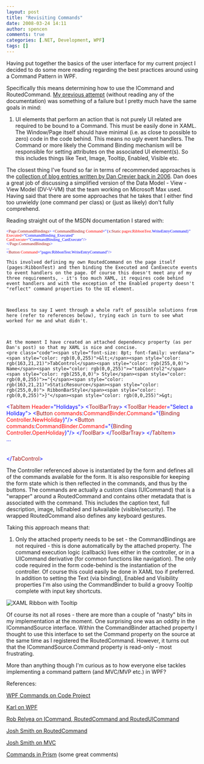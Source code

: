 ```yaml
---
layout: post
title: "Revisiting Commands"
date: 2008-03-24 14:11
author: spencen
comments: true
categories: [.NET, Development, WPF]
tags: []
---
```



Having put together the basics of the user interface for my current project I decided to do some more reading regarding the best practices around using a Command Pattern in WPF.
 

Specifically this means determining how to use the ICommand and RoutedCommand. [My previous attempt](http://blog.spencen.com/2007/09/24/i-command-thee--exception.aspx) (without reading any of the documentation) was something of a failure but I pretty much have the same goals in mind:
 

1.  UI elements that perform an action that is not purely UI related are required to be bound to a Command. This must be easily done in XAML.  The Window/Page itself should have minimal (i.e. as close to possible to zero) code in the code behind. This means no ugly event handlers.  The Command or more likely the Command Binding mechanism will be responsible for setting attributes on the associated UI element(s). So this includes things like Text, Image, Tooltip, Enabled, Visible etc. 

The closest thing I've found so far in terms of recommended approaches is the [collection of blog entries written by Dan Crevier back in 2006](http://blogs.msdn.com/dancre/archive/2006/10/11/datamodel-view-viewmodel-pattern-series.aspx). Dan does a great job of discussing a simplified version of the Data Model - View - View Model (DV-V-VM) that the team working on Microsoft Max used. Having said that there are some approaches that he takes that I either find too unwieldy (one command per class) or (just as likely) don't fully comprehend.
 

Reading straight out of the MSDN documentation I stared with:


<span style="font-size: 8pt; font-family: verdana"><span style="color: rgb(163,21,21)">    </span><span style="color: rgb(0,0,255)">&lt;</span><span style="color: rgb(163,21,21)">Page.CommandBindings</span><span style="color: rgb(0,0,255)">&gt;
</span><span style="color: rgb(163,21,21)">        </span><span style="color: rgb(0,0,255)">&lt;</span><span style="color: rgb(163,21,21)">CommandBinding</span><span style="color: rgb(255,0,0)"> Command</span><span style="color: rgb(0,0,255)">="{</span><span style="color: rgb(163,21,21)">x</span><span style="color: rgb(0,0,255)">:</span><span style="color: rgb(163,21,21)">Static</span><span style="color: rgb(255,0,0)"> pages</span><span style="color: rgb(0,0,255)">:</span><span style="color: rgb(255,0,0)">RibbonTest</span><span style="color: rgb(0,0,255)">.WriteEntryCommand}"</span><span style="color: rgb(255,0,0)"> <br>                        Executed</span><span style="color: rgb(0,0,255)">="CommandBinding_Executed"</span><span style="color: rgb(255,0,0)"> <br>                        CanExecute</span><span style="color: rgb(0,0,255)">="CommandBinding_CanExecute"/&gt;<br>    </span><span style="color: rgb(0,0,255)">&lt;/</span><span style="color: rgb(163,21,21)">Page.CommandBindings</span><span style="color: rgb(0,0,255)">&gt;<br>    ...<br></span><span style="color: rgb(0,0,255)">    &lt;</span><span style="color: rgb(163,21,21)">Button</span><span style="color: rgb(255,0,0)"> Command</span><span style="color: rgb(0,0,255)">="pages:RibbonTest.WriteEntryCommand"/&gt;
</span></span></pre><a href="http://11011.net/software/vspaste"><a href="http://11011.net/software/vspaste"></a>

    
    This involved defining my own RoutedCommand on the page itself (pages:RibbonTest) and then binding the Executed and CanExecute events to event handlers on the page. Of course this doesn't meet any of my three requirements, - it's too much XAML, it requires code behind event handlers and with the exception of the Enabled property doesn't "reflect" command properties to the UI element.
    

    
    Needless to say I went through a whole raft of possible solutions from here (refer to references below), trying each in turn to see what worked for me and what didn't. 
    

    
    At the moment I have created an attached dependency property (as per Dan's post) so that my XAML is nice and concise.
    <pre class="code"><span style="font-size: 8pt; font-family: verdana"><span style="color: rgb(0,0,255)">&lt;</span><span style="color: rgb(163,21,21)">TabControl</span><span style="color: rgb(255,0,0)"> Name</span><span style="color: rgb(0,0,255)">="tabControl2"</span><span style="color: rgb(255,0,0)"> Style</span><span style="color: rgb(0,0,255)">="{</span><span style="color: rgb(163,21,21)">StaticResource</span><span style="color: rgb(255,0,0)"> RibbonBarStyle</span><span style="color: rgb(0,0,255)">}"</span><span style="color: rgb(0,0,255)">&gt;
</span><span style="color: rgb(163,21,21)">    </span><span style="color: rgb(0,0,255)">&lt;</span><span style="color: rgb(163,21,21)">TabItem</span><span style="color: rgb(255,0,0)"> Header</span><span style="color: rgb(0,0,255)">="Holidays"&gt;
</span><span style="color: rgb(163,21,21)">        </span><span style="color: rgb(0,0,255)">&lt;</span><span style="color: rgb(163,21,21)">ToolBarTray</span><span style="color: rgb(0,0,255)">&gt;
</span><span style="color: rgb(163,21,21)">            </span><span style="color: rgb(0,0,255)">&lt;</span><span style="color: rgb(163,21,21)">ToolBar</span><span style="color: rgb(255,0,0)"> Header</span><span style="color: rgb(0,0,255)">="Select a Holiday"&gt;
</span><span style="color: rgb(163,21,21)">                </span><span style="color: rgb(0,0,255)">&lt;</span><span style="color: rgb(163,21,21)">Button</span><span style="color: rgb(255,0,0)"> commands</span><span style="color: rgb(0,0,255)">:</span><span style="color: rgb(255,0,0)">CommandBinder.Command</span><span style="color: rgb(0,0,255)">="{</span><span style="color: rgb(163,21,21)">Binding</span><span style="color: rgb(255,0,0)"> Controller</span><span style="color: rgb(0,0,255)">.</span><span style="color: rgb(255,0,0)">NewHoliday</span><span style="color: rgb(0,0,255)">}"</span><span style="color: rgb(0,0,255)">/</span><span style="color: rgb(0,0,255)">&gt;
</span><span style="color: rgb(163,21,21)">                </span><span style="color: rgb(0,0,255)">&lt;</span><span style="color: rgb(163,21,21)">Button</span><span style="color: rgb(255,0,0)"> commands</span><span style="color: rgb(0,0,255)">:</span><span style="color: rgb(255,0,0)">CommandBinder.Command</span><span style="color: rgb(0,0,255)">="{</span><span style="color: rgb(163,21,21)">Binding</span><span style="color: rgb(255,0,0)"> Controller</span><span style="color: rgb(0,0,255)">.</span><span style="color: rgb(255,0,0)">OpenHoliday</span><span style="color: rgb(0,0,255)">}"</span><span style="color: rgb(0,0,255)">/</span><span style="color: rgb(0,0,255)">&gt;</span><span style="color: rgb(163,21,21)">
</span><span style="color: rgb(0,0,255)">&lt;/</span><span style="color: rgb(163,21,21)">ToolBar</span><span style="color: rgb(0,0,255)">&gt;
</span><span style="color: rgb(163,21,21)">        </span><span style="color: rgb(0,0,255)">&lt;/</span><span style="color: rgb(163,21,21)">ToolBarTray</span><span style="color: rgb(0,0,255)">&gt;
</span><span style="color: rgb(163,21,21)">    </span><span style="color: rgb(0,0,255)">&lt;/</span><span style="color: rgb(163,21,21)">TabItem</span><span style="color: rgb(0,0,255)">&gt;<br>    ...<br><br><br></span><span style="color: rgb(0,0,255)">&lt;/</span><span style="color: rgb(163,21,21)">TabControl</span><span style="color: rgb(0,0,255)">&gt;</span></span>
<a href="http://11011.net/software/vspaste"></a>


The Controller referenced above is instantiated by the form and defines all of the commands available for the form. It is also responsible for keeping the form state which is then reflected in the commands, and thus by the buttons. The commands are actually a custom class (UICommand) that is a "wrapper" around a RoutedCommand and contains other metadata that is associated with the command. This includes the caption text, full description, image, IsEnabled and IsAvailable (visible/security). The wrapped RoutedCommand also defines any keyboard gestures.



Taking this approach means that:



1.  Only the attached property needs to be set - the CommandBindings are not required - this is done automatically by the attached property.
The command execution logic (callback) lives either in the controller, or in a UICommand derivative (for common functions like navigation).
The only code required in the form code-behind is the instantiation of the controller. Of course this could easily be done in XAML too if preferred.
In addition to setting the Text (via binding), Enabled and Visibility properties I'm also using the CommandBinder to build a groovy Tooltip complete with input key shortcuts.


![XAML Ribbon with Tooltip](/images/XAML%20Ribbon%20with%20Tooltip_1.png) 



Of course its not all roses - there are more than a couple of "nasty" bits in my implementation at the moment. One surprising one was an oddity in the ICommandSource interface. Within the CommandBinder attached property I thought to use this interface to set the Command property on the source at the same time as I registered the RoutedCommand. However, it turns out that the ICommandSource.Command property is read-only - most frustrating.



More than anything though I'm curious as to how everyone else tackles implementing a command pattern (and MVC/MVP etc.) in WPF?



References:



[WPF Commands on Code Project](http://www.codeproject.com/KB/WPF/wpfcommands.aspx)



[Karl on WPF](http://karlshifflett.wordpress.com/category/commands/)



[Rob Relyea on ICommand, RoutedCommand and RoutedUICommand](http://rrelyea.spaces.live.com/Blog/cns!167AD7A5AB58D5FE!1968.entry)



[Josh Smith on RoutedCommand](http://joshsmithonwpf.wordpress.com/2008/03/18/understanding-routed-commands/)



[Josh Smith on MVC](http://www.codeproject.com/KB/WPF/MVCtoUnitTestinWPF.aspx)



[Commands in Prism](http://www.codeplex.com/prism/Thread/View.aspx?ThreadId=23196) (some great comments)


